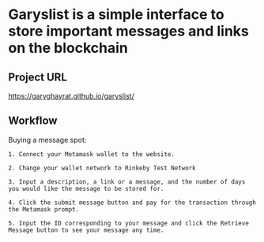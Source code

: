 # Garyslist is a simple interface to store important messages and links on the blockchain 


## Project URL

https://garyghayrat.github.io/garyslist/

## Workflow

Buying a message spot:
	
	1. Connect your Metamask wallet to the website.

	2. Change your wallet network to Rinkeby Test Network

	3. Input a description, a link or a message, and the number of days you would like the message to be stored for.

	4. Click the submit message button and pay for the transaction through the Metamask prompt.

	5. Input the ID corresponding to your message and click the Retrieve Message button to see your message any time. 
